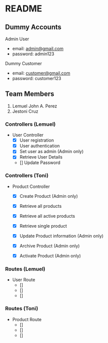# README

## Dummy Accounts
Admin User
- email: admin@gmail.com
- password: admin123

Dummy Customer
- email: customer@gmail.com
- password: customer123



## Team Members
1. Lemuel John A. Perez
2. Jestoni Cruz



### Controllers (Lemuel)
* User Controller
	- [x] User registration
	- [x] User authentication
	- [x] Set user as admin (Admin only)
	- [x] Retrieve User Details
	- [] Update Password

### Controllers (Toni)
* Product Controller
	- [x] Create Product (Admin only)
	- [x] Retrieve all products
	- [x] Retrieve all active products
	- [x] Retrieve single product
	- [x] Update Product information (Admin only)
	- [x] Archive Product (Admin only)
	- [x] Activate Product (Admin only)



### Routes (Lemuel)
* User Route
	- []
	- []
	- []


### Routes (Toni)
* Product Route
	- []
	- []
	- []